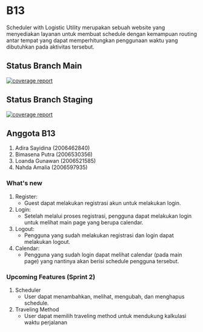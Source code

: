# B13

Scheduler with Logistic Utility merupakan sebuah website yang menyediakan layanan untuk membuat schedule dengan kemampuan routing antar tempat
yang dapat memperhitungkan penggunaan waktu yang dibutuhkan pada aktivitas tersebut.

## Status Branch Main

[![coverage report](https://gitlab.cs.ui.ac.id/AdvProg/reguler-2022/student/kelas-b/2006530356-Bimasena-Putra/group-b13-project/schedule-service/badges/main/coverage.svg)](https://gitlab.cs.ui.ac.id/AdvProg/reguler-2022/student/kelas-b/2006530356-Bimasena-Putra/group-b13-project/schedule-service/-/commits/main)

## Status Branch Staging

[![coverage report](https://gitlab.cs.ui.ac.id/AdvProg/reguler-2022/student/kelas-b/2006530356-Bimasena-Putra/group-b13-project/schedule-service/badges/staging/coverage.svg)](https://gitlab.cs.ui.ac.id/AdvProg/reguler-2022/student/kelas-b/2006530356-Bimasena-Putra/group-b13-project/schedule-service/-/commits/staging)

## Anggota B13

1. Adira Sayidina (2006462840)
2. Bimasena Putra (2006530356)
3. Loanda Gunawan (2006521585)
4. Nahda Amalia (2006597935)

### What's new
1. Register:
    - Guest dapat melakukan registrasi akun untuk melakukan login.
2. Login:
    - Setelah melalui proses registrasi, pengguna dapat melakukan login untuk melihat main page yang berupa calendar.
3. Logout:
    - Pengguna yang sudah melakukan registrasi dan login dapat melakukan logout.
4. Calendar:
    - Pengguna yang sudah login dapat melihat calendar (pada main page) yang nantinya akan berisi schedule pengguna tersebut.

### Upcoming Features (Sprint 2)
1. Scheduler
    - User dapat menambahkan, melihat, mengubah, dan menghapus schedule.
2. Traveling Method
    - User dapat memilih traveling method untuk mendukung kalkulasi waktu perjalanan